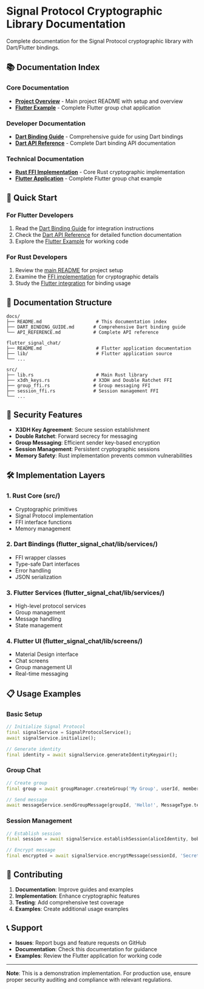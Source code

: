 <!--
Signal Crypto Library 🔐
A comprehensive, enterprise-grade implementation of the Signal Protocol in Rust

Copyright (c) 2025 Prabhat Gupta

Licensed under the MIT License
See LICENSE file in the project root for full license information.

Documentation hub and navigation center - comprehensive guides for Signal Protocol
implementation, Dart bindings, Flutter integration, and developer resources
-->

# Signal Protocol Cryptographic Library Documentation

Complete documentation for the Signal Protocol cryptographic library with Dart/Flutter bindings.

## 📚 Documentation Index

### Core Documentation
- **[Project Overview](../README.md)** - Main project README with setup and overview
- **[Flutter Example](../flutter_signal_chat/README.md)** - Complete Flutter group chat application

### Developer Documentation
- **[Dart Binding Guide](DART_BINDING_GUIDE.md)** - Comprehensive guide for using Dart bindings
- **[Dart API Reference](DART_API_REFERENCE.md)** - Complete Dart binding API documentation

### Technical Documentation
- **[Rust FFI Implementation](../src/)** - Core Rust cryptographic implementation
- **[Flutter Application](../flutter_signal_chat/)** - Complete Flutter group chat example

## 🚀 Quick Start

### For Flutter Developers
1. Read the [Dart Binding Guide](DART_BINDING_GUIDE.md) for integration instructions
2. Check the [Dart API Reference](DART_API_REFERENCE.md) for detailed function documentation
3. Explore the [Flutter Example](../flutter_signal_chat/) for working code

### For Rust Developers
1. Review the [main README](../README.md) for project setup
2. Examine the [FFI implementation](../src/) for cryptographic details
3. Study the [Flutter integration](../flutter_signal_chat/) for binding usage

## 📖 Documentation Structure

```
docs/
├── README.md                    # This documentation index
├── DART_BINDING_GUIDE.md       # Comprehensive Dart binding guide
└── API_REFERENCE.md            # Complete API reference

flutter_signal_chat/
├── README.md                    # Flutter application documentation
├── lib/                         # Flutter application source
└── ...

src/
├── lib.rs                       # Main Rust library
├── x3dh_keys.rs                # X3DH and Double Ratchet FFI
├── group_ffi.rs                # Group messaging FFI
├── session_ffi.rs              # Session management FFI
└── ...
```

## 🔐 Security Features

- **X3DH Key Agreement**: Secure session establishment
- **Double Ratchet**: Forward secrecy for messaging
- **Group Messaging**: Efficient sender key-based encryption
- **Session Management**: Persistent cryptographic sessions
- **Memory Safety**: Rust implementation prevents common vulnerabilities

## 🛠️ Implementation Layers

### 1. Rust Core (src/)
- Cryptographic primitives
- Signal Protocol implementation
- FFI interface functions
- Memory management

### 2. Dart Bindings (flutter_signal_chat/lib/services/)
- FFI wrapper classes
- Type-safe Dart interfaces
- Error handling
- JSON serialization

### 3. Flutter Services (flutter_signal_chat/lib/services/)
- High-level protocol services
- Group management
- Message handling
- State management

### 4. Flutter UI (flutter_signal_chat/lib/screens/)
- Material Design interface
- Chat screens
- Group management UI
- Real-time messaging

## 📋 Usage Examples

### Basic Setup
```dart
// Initialize Signal Protocol
final signalService = SignalProtocolService();
await signalService.initialize();

// Generate identity
final identity = await signalService.generateIdentityKeypair();
```

### Group Chat
```dart
// Create group
final group = await groupManager.createGroup('My Group', userId, members);

// Send message
await messageService.sendGroupMessage(groupId, 'Hello!', MessageType.text);
```

### Session Management
```dart
// Establish session
final session = await signalService.establishSession(aliceIdentity, bobBundle);

// Encrypt message
final encrypted = await signalService.encryptMessage(sessionId, 'Secret');
```

## 🤝 Contributing

1. **Documentation**: Improve guides and examples
2. **Implementation**: Enhance cryptographic features
3. **Testing**: Add comprehensive test coverage
4. **Examples**: Create additional usage examples

## 📞 Support

- **Issues**: Report bugs and feature requests on GitHub
- **Documentation**: Check this documentation for guidance
- **Examples**: Review the Flutter application for working code

---

**Note**: This is a demonstration implementation. For production use, ensure proper security auditing and compliance with relevant regulations.